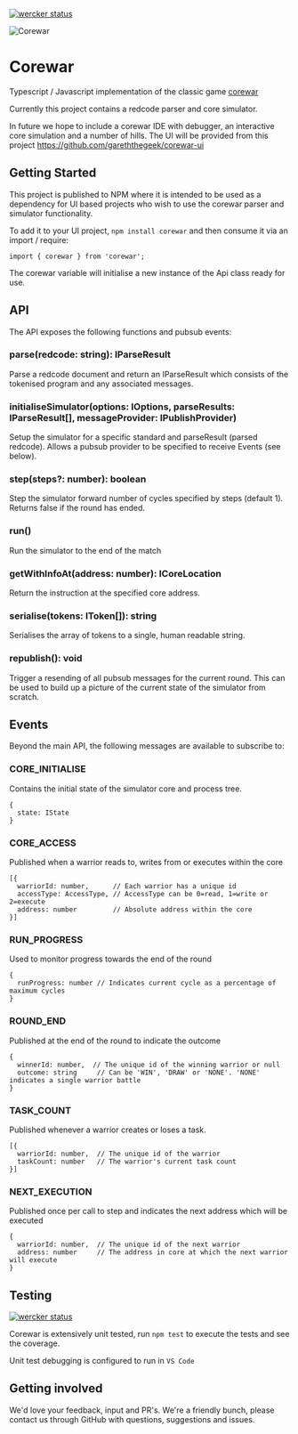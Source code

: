 [![wercker status](https://app.wercker.com/status/d6b4d4035c2ccc4e92f9ed40ae3f727d/s/master "wercker status")](https://app.wercker.com/project/byKey/d6b4d4035c2ccc4e92f9ed40ae3f727d)

![Corewar](https://github.com/gareththegeek/corewar/blob/master/corewarg.png)

# Corewar

Typescript / Javascript implementation of the classic game [corewar](https://en.wikipedia.org/wiki/Core_War)

Currently this project contains a redcode parser and core simulator.

In future we hope to include a corewar IDE with debugger, an interactive core simulation and a number of hills. The UI will be provided from this project https://github.com/gareththegeek/corewar-ui

## Getting Started

This project is published to NPM where it is intended to be used as a dependency for UI based projects who wish to use the corewar parser and simulator functionality.

To add it to your UI project, `npm install corewar` and then consume it via an import / require:

`import { corewar } from 'corewar';`

The corewar variable will initialise a new instance of the Api class ready for use.

## API

The API exposes the following functions and pubsub events:

### parse(redcode: string): IParseResult

Parse a redcode document and return an IParseResult which consists of the tokenised program and any associated messages.

### initialiseSimulator(options: IOptions, parseResults: IParseResult[], messageProvider: IPublishProvider)

Setup the simulator for a specific standard and parseResult (parsed redcode).
Allows a pubsub provider to be specified to receive Events (see below).

### step(steps?: number): boolean

Step the simulator forward number of cycles specified by steps (default 1).
Returns false if the round has ended.

### run()

Run the simulator to the end of the match

### getWithInfoAt(address: number): ICoreLocation

Return the instruction at the specified core address.

### serialise(tokens: IToken[]): string

Serialises the array of tokens to a single, human readable string.

### republish(): void

Trigger a resending of all pubsub messages for the current round.
This can be used to build up a picture of the current state of the simulator from scratch.

## Events

Beyond the main API, the following messages are available to subscribe to:

### CORE_INITIALISE

Contains the initial state of the simulator core and process tree.

```
{
  state: IState
}
```

### CORE_ACCESS

Published when a warrior reads to, writes from or executes within the core

```
[{
  warriorId: number,      // Each warrior has a unique id
  accessType: AccessType, // AccessType can be 0=read, 1=write or 2=execute
  address: number         // Absolute address within the core
}]
```

### RUN_PROGRESS

Used to monitor progress towards the end of the round

```
{ 
  runProgress: number // Indicates current cycle as a percentage of maximum cycles
}
```

### ROUND_END

Published at the end of the round to indicate the outcome

```
{
  winnerId: number,  // The unique id of the winning warrior or null
  outcome: string     // Can be 'WIN', 'DRAW' or 'NONE'. 'NONE' indicates a single warrior battle
}
```

### TASK_COUNT

Published whenever a warrior creates or loses a task.

```
[{
  warriorId: number,  // The unique id of the warrior
  taskCount: number   // The warrior's current task count
}]
```

### NEXT_EXECUTION

Published once per call to step and indicates the next address which will be executed

```
{
  warriorId: number,  // The unique id of the next warrior
  address: number     // The address in core at which the next warrior will execute
}
```

## Testing

[![wercker status](https://app.wercker.com/status/d6b4d4035c2ccc4e92f9ed40ae3f727d/m/master "wercker status")](https://app.wercker.com/project/byKey/d6b4d4035c2ccc4e92f9ed40ae3f727d)

Corewar is extensively unit tested, run `npm test` to execute the tests and see the coverage.

Unit test debugging is configured to run in `VS Code`

## Getting involved

We'd love your feedback, input and PR's. We're a friendly bunch, please contact us through GitHub with questions, suggestions and issues.

